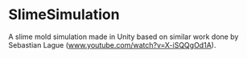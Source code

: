 # SlimeSimulation
A slime mold simulation made in Unity based on similar work done by Sebastian Lague (www.youtube.com/watch?v=X-iSQQgOd1A).
